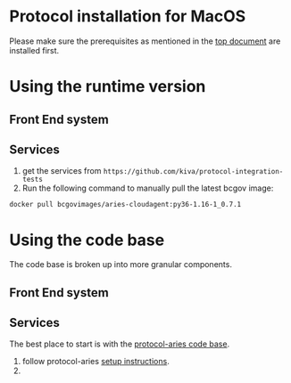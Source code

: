 # Protocol installation for MacOS

Please make sure the prerequisites as mentioned in the 
[top document](INSTALLATION.md) are installed first.

# Using the runtime version

## Front End system

## Services

1. get the services from `https://github.com/kiva/protocol-integration-tests`
2. Run the following command to manually pull the latest bcgov image:
```
docker pull bcgovimages/aries-cloudagent:py36-1.16-1_0.7.1
```


# Using the code base
The code base is broken up into more granular components.  

## Front End system

## Services
The best place to start is with the [protocol-aries code base](https://github.com/kiva/protocol-aries).

1. follow protocol-aries [setup instructions](https://github.com/kiva/protocol-aries#setup).
2. 



